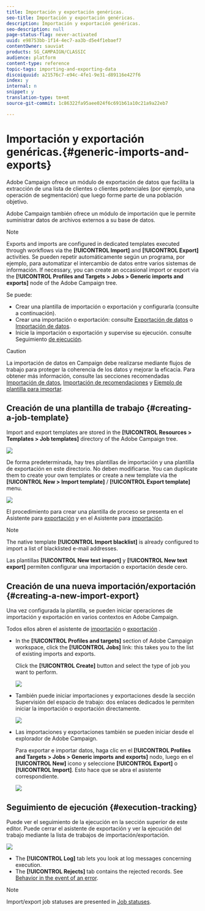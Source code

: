 ```yaml
---
title: Importación y exportación genéricas.
seo-title: Importación y exportación genéricas.
description: Importación y exportación genéricas.
seo-description: null
page-status-flag: never-activated
uuid: e98753bb-1f14-4ec7-aa3b-d5e4f1ebaef7
contentOwner: sauviat
products: SG_CAMPAIGN/CLASSIC
audience: platform
content-type: reference
topic-tags: importing-and-exporting-data
discoiquuid: a21576c7-e94c-4fe1-9e31-d89116e427f6
index: y
internal: n
snippet: y
translation-type: tm+mt
source-git-commit: 1c86322fa95aee024f6c691b61a10c21a9a22eb7

---
```



# Importación y exportación genéricas.{#generic-imports-and-exports}

Adobe Campaign ofrece un módulo de exportación de datos que facilita la extracción de una lista de clientes o clientes potenciales (por ejemplo, una operación de segmentación) que luego forme parte de una población objetivo.

Adobe Campaign también ofrece un módulo de importación que le permite suministrar datos de archivos externos a su base de datos.

>[!NOTE]
>
>Exports and imports are configured in dedicated templates executed through workflows via the **[!UICONTROL Import]** and **[!UICONTROL Export]** activities. Se pueden repetir automáticamente según un programa, por ejemplo, para automatizar el intercambio de datos entre varios sistemas de información. If necessary, you can create an occasional import or export via the **[!UICONTROL Profiles and Targets > Jobs > Generic imports and exports]** node of the Adobe Campaign tree.

Se puede:

* Crear una plantilla de importación o exportación y configurarla (consulte a continuación).
* Crear una importación o exportación: consulte [Exportación de datos](../../platform/using/exporting-data.md) o [Importación de datos](../../platform/using/importing-data.md).
* Inicie la importación o exportación y supervise su ejecución. consulte Seguimiento [de ejecución](#execution-tracking).

>[!CAUTION]
>
>La importación de datos en Campaign debe realizarse mediante flujos de trabajo para proteger la coherencia de los datos y mejorar la eficacia. Para obtener más información, consulte las secciones recomendadas [Importación de datos](../../workflow/using/importing-data.md), [Importación de recomendaciones](../../workflow/using/importing-data.md#best-practices-when-importing-data) y [Ejemplo de plantilla para importar](../../workflow/using/importing-data.md#setting-up-a-recurring-import).

## Creación de una plantilla de trabajo {#creating-a-job-template}

Import and export templates are stored in the **[!UICONTROL Resources > Templates > Job templates]** directory of the Adobe Campaign tree.

![](assets/s_ncs_user_export_wizard_template.png)

De forma predeterminada, hay tres plantillas de importación y una plantilla de exportación en este directorio. No deben modificarse. You can duplicate them to create your own templates or create a new template via the **[!UICONTROL New > Import template]** / **[!UICONTROL Export template]** menu.

![](assets/s_ncs_user_export_wizard_template_create.png)

El procedimiento para crear una plantilla de proceso se presenta en el Asistente para [exportación](../../platform/using/exporting-data.md#export-wizard) y en el Asistente para [importación](../../platform/using/importing-data.md#import-wizard).

>[!NOTE]
>
>The native template **[!UICONTROL Import blacklist]** is already configured to import a list of blacklisted e-mail addresses.
> 
>Las plantillas **[!UICONTROL New text import]** y **[!UICONTROL New text export]** permiten configurar una importación o exportación desde cero.

## Creación de una nueva importación/exportación {#creating-a-new-import-export}

Una vez configurada la plantilla, se pueden iniciar operaciones de importación y exportación en varios contextos en Adobe Campaign.

Todos ellos abren el asistente de [importación](../../platform/using/importing-data.md) o [exportación](../../platform/using/exporting-data.md#export-wizard) .

* In the **[!UICONTROL Profiles and targets]** section of Adobe Campaign workspace, click the **[!UICONTROL Jobs]** link: this takes you to the list of existing imports and exports.

   Click the **[!UICONTROL Create]** button and select the type of job you want to perform.

   ![](assets/s_ncs_user_import_from_home.png)

* También puede iniciar importaciones y exportaciones desde la sección Supervisión del espacio de trabajo: dos enlaces dedicados le permiten iniciar la importación o exportación directamente.

   ![](assets/s_ncs_user_import_from_production.png)

* Las importaciones y exportaciones también se pueden iniciar desde el explorador de Adobe Campaign.

   Para exportar e importar datos, haga clic en el **[!UICONTROL Profiles and Targets > Jobs > Generic imports and exports]** nodo, luego en el **[!UICONTROL New]** icono y seleccione **[!UICONTROL Export]** o **[!UICONTROL Import]**. Esto hace que se abra el asistente correspondiente.

   ![](assets/s_ncs_user_export_wizard_launch_from_menu.png)

## Seguimiento de ejecución {#execution-tracking}

Puede ver el seguimiento de la ejecución en la sección superior de este editor. Puede cerrar el asistente de exportación y ver la ejecución del trabajo mediante la lista de trabajos de importación/exportación.

![](assets/s_ncs_user_export_list_and_details.png)

* The **[!UICONTROL Log]** tab lets you look at log messages concerning execution.
* The **[!UICONTROL Rejects]** tab contains the rejected records. See [Behavior in the event of an error](../../platform/using/importing-data.md#behavior-in-the-event-of-an-error).

>[!NOTE]
>
>Import/export job statuses are presented in [Job statuses](../../platform/using/importing-data.md#job-statuses).

